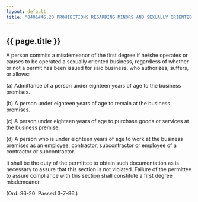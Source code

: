 ---
layout: default 
title: "840&#46;20 PROHIBITIONS REGARDING MINORS AND SEXUALLY ORIENTED BUSINESSES."---

{{ page.title }}
----------------

A person commits a misdemeanor of the first degree if he/she operates or
causes to be operated a sexually oriented business, regardless of
whether or not a permit has been issued for said business, who
authorizes, suffers, or allows:

​(a) Admittance of a person under eighteen years of age to the business
premises.

​(b) A person under eighteen years of age to remain at the business
premises.

​(c) A person under eighteen years of age to purchase goods or services
at the business premise.

​(d) A person who is under eighteen years of age to work at the business
premises as an employee, contractor, subcontractor or employee of a
contractor or subcontractor.

It shall be the duty of the permittee to obtain such documentation as is
necessary to assure that this section is not violated. Failure of the
permittee to assure compliance with this section shall constitute a
first degree misdemeanor.

(Ord. 96-20. Passed 3-7-96.)
